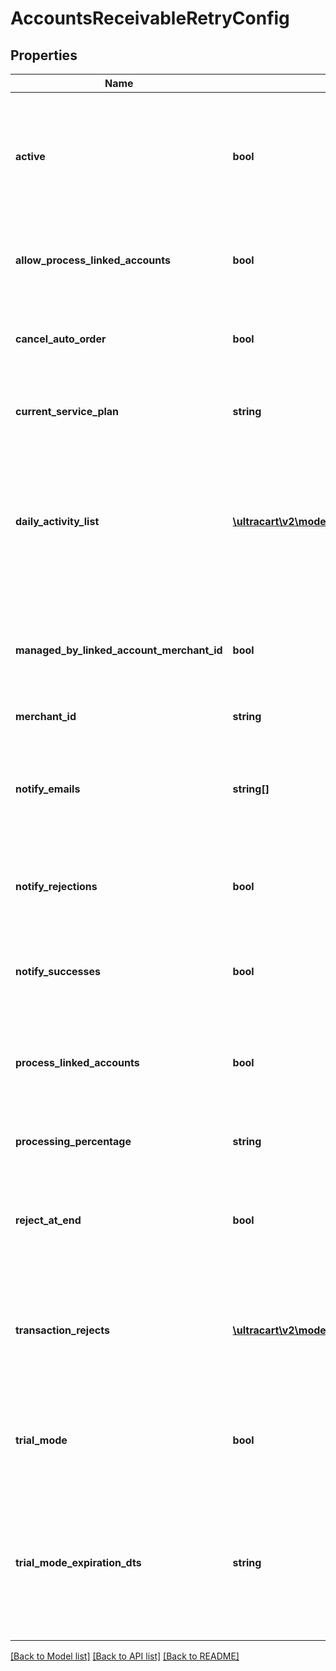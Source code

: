 # AccountsReceivableRetryConfig

## Properties
Name | Type | Description | Notes
------------ | ------------- | ------------- | -------------
**active** | **bool** | True if the retry should run daily.  False puts the retry service into an inactive state for this merchant. | [optional] 
**allow_process_linked_accounts** | **bool** | True if this account has linked accounts that it can process. | [optional] 
**cancel_auto_order** | **bool** | If true also cancel the auto order if the order is rejected at the end | [optional] 
**current_service_plan** | **string** | The current service plan that the account is on. | [optional] 
**daily_activity_list** | [**\ultracart\v2\models\AccountsReceivableRetryDayActivity[]**](AccountsReceivableRetryDayActivity.md) | A list of days and what actions should take place on those days after an order reaches accounts receivable | [optional] 
**managed_by_linked_account_merchant_id** | **bool** | If not null, this account is managed by the specified parent merchant id. | [optional] 
**merchant_id** | **string** | UltraCart merchant ID | [optional] 
**notify_emails** | **string[]** | A list of email addresses to receive summary notifications from the retry service. | [optional] 
**notify_rejections** | **bool** | If true, email addresses are notified of rejections. | [optional] 
**notify_successes** | **bool** | If true, email addresses are notified of successful charges. | [optional] 
**process_linked_accounts** | **bool** | If true, all linked accounts are also processed using the same rules. | [optional] 
**processing_percentage** | **string** | The percentage rate charged for the service. | [optional] 
**reject_at_end** | **bool** | If true, the order is rejected the day after the last configured activity day | [optional] 
**transaction_rejects** | [**\ultracart\v2\models\AccountsReceivableRetryTransactionReject[]**](AccountsReceivableRetryTransactionReject.md) | Array of key/value pairs that when found in the response cause the rejection of the transaction. | [optional] 
**trial_mode** | **bool** | True if the account is currently in trial mode.  Set to false to exit trial mode. | [optional] 
**trial_mode_expiration_dts** | **string** | The date when trial mode expires.  If this date is reached without exiting trial mode, the service will de-activate. | [optional] 

[[Back to Model list]](../README.md#documentation-for-models) [[Back to API list]](../README.md#documentation-for-api-endpoints) [[Back to README]](../README.md)


